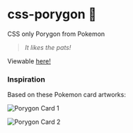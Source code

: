 # css-porygon 💠
CSS only Porygon from Pokemon

> *It likes the pats!*

Viewable [here!](https://daviddeejjames.github.io/css-porygon/)

### Inspiration
Based on these Pokemon card artworks:

![Porygon Card 1](http://static.api6.studiobebop.net/pokemon_data/card_images/Porygon__81_106__Great_Encounters.jpg)

![Porygon Card 2](http://static.api6.studiobebop.net/pokemon_data/card_images/Porygon__71_108__Evolutions.jpg)

